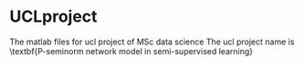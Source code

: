 # UCLproject
The matlab files for ucl project of MSc data science
The ucl project name is \textbf{P-seminorm network model in semi-supervised learning}
